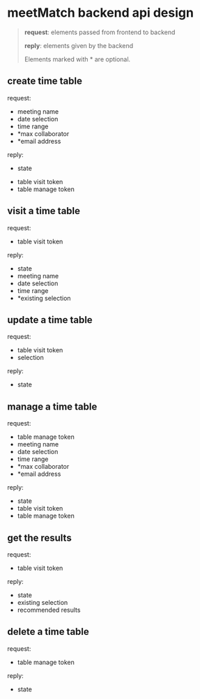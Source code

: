 # meetMatch backend api design

> **request**: elements passed from frontend to backend
> 
> **reply**: elements given by the backend 
>
> Elements marked with \* are optional.

## create time table 

request:

- meeting name
- date selection
- time range
- \*max collaborator
- \*email address

reply:

- state
<!-- - table uuid -->
- table visit token
- table manage token

## visit a time table

request:

- table visit token

reply:

- state
- meeting name
- date selection
- time range
- \*existing selection


## update a time table

request:

- table visit token
- selection

reply:

- state

## manage a time table

request:

- table manage token
- meeting name
- date selection
- time range
- \*max collaborator
- \*email address

reply:

- state
- table visit token
- table manage token

## get the results

request:

- table visit token

reply:

- state
- existing selection
- recommended results


## delete a time table

request:

- table manage token

reply:

- state


